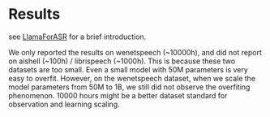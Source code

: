 # Results

see [LlamaForASR](../../../../docs/LlamaForASR.md) for a brief introduction.

We only reported the results on wenetspeech (~10000h), and did not report on aishell (~100h) / librispeech (~1000h). This is because these two datasets are too small. Even a small model with 50M parameters is very easy to overfit. However, on the wenetspeech dataset, when we scale the model parameters from 50M to 1B, we still did not observe the overfiting phenomenon. 10000 hours might be a better dataset standard for observation and learning scaling.
